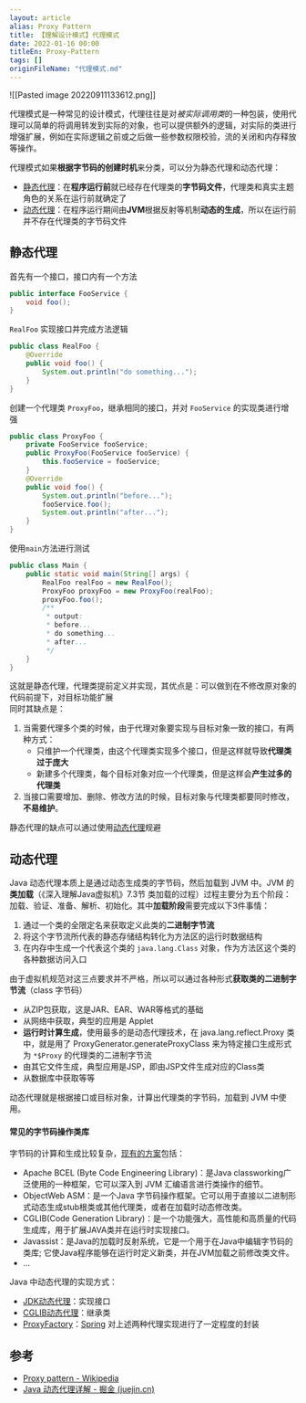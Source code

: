 ```yaml
---
layout: article  
alias: Proxy Pattern
title: 【理解设计模式】代理模式
date: 2022-01-16 00:00
titleEn: Proxy-Pattern
tags: []
originFileName: "代理模式.md"
---
```

![[Pasted image 20220911133612.png]]

代理模式是一种常见的设计模式，代理往往是对*被实际调用类*的一种包装，使用代理可以简单的将调用转发到实际的对象，也可以提供额外的逻辑，对实际的类进行增强扩展，例如在实际逻辑之前或之后做一些参数权限校验，流的关闭和内存释放等操作。

代理模式如果**根据字节码的创建时机**来分类，可以分为静态代理和动态代理：
- [静态代理](#静态代理)：在**程序运行前**就已经存在代理类的**字节码文件**，代理类和真实主题角色的关系在运行前就确定了
- [动态代理](#动态代理)：在程序运行期间由**JVM**根据反射等机制**动态的生成**，所以在运行前并不存在代理类的字节码文件

## 静态代理
首先有一个接口，接口内有一个方法
```java
public interface FooService { 
    void foo();
}
```
`RealFoo` 实现接口并完成方法逻辑
```java
public class RealFoo {
    @Override
    public void foo() {
        System.out.println("do something...");
    }
}
```
创建一个代理类 `ProxyFoo`，继承相同的接口，并对 `FooService` 的实现类进行增强
```java
public class ProxyFoo {
    private FooService fooService;
    public ProxyFoo(FooService fooService) {
        this.fooService = fooService;
    }
    @Override
    public void foo() {
        System.out.println("before...");
        fooService.foo();
        System.out.println("after...");
    }
}
```
使用`main`方法进行测试

```java
public class Main {
    public static void main(String[] args) {
        RealFoo realFoo = new RealFoo();
        ProxyFoo proxyFoo = new ProxyFoo(realFoo);
        proxyFoo.foo();
        /**
         * output:
         * before...
         * do something...
         * after...
         */
    }
}
```
这就是静态代理，代理类提前定义并实现，其优点是：可以做到在不修改原对象的代码前提下，对目标功能扩展  
同时其缺点是：
1. 当需要代理多个类的时候，由于代理对象要实现与目标对象一致的接口，有两种方式：
   -  只维护一个代理类，由这个代理类实现多个接口，但是这样就导致**代理类过于庞大**
   -  新建多个代理类，每个目标对象对应一个代理类，但是这样会**产生过多的代理类**
2. 当接口需要增加、删除、修改方法的时候，目标对象与代理类都要同时修改，**不易维护**。

静态代理的缺点可以通过使用[动态代理](#动态代理)规避

## 动态代理

Java 动态代理本质上是通过动态生成类的字节码，然后加载到 JVM 中。JVM 的**类加载**（《深入理解Java虚拟机》7.3节 类加载的过程）过程主要分为五个阶段：加载、验证、准备、解析、初始化。其中**加载阶段**需要完成以下3件事情：
1.  通过一个类的全限定名来获取定义此类的**二进制字节流**
2.  将这个字节流所代表的静态存储结构转化为方法区的运行时数据结构
3.  在内存中生成一个代表这个类的 `java.lang.Class` 对象，作为方法区这个类的各种数据访问入口

由于虚拟机规范对这三点要求并不严格，所以可以通过各种形式**获取类的二进制字节流**（class 字节码）
-   从ZIP包获取，这是JAR、EAR、WAR等格式的基础
-   从网络中获取，典型的应用是 Applet
-   **运行时计算生成**，使用最多的是动态代理技术，在 java.lang.reflect.Proxy 类中，就是用了 ProxyGenerator.generateProxyClass 来为特定接口生成形式为 `*$Proxy` 的代理类的二进制字节流
-   由其它文件生成，典型应用是JSP，即由JSP文件生成对应的Class类
-   从数据库中获取等等

动态代理就是根据接口或目标对象，计算出代理类的字节码，加载到 JVM 中使用。

#### 常见的字节码操作类库

字节码的计算和生成比较复杂，[现有的方案](https://java-source.net/open-source/bytecode-libraries)包括：
- Apache BCEL (Byte Code Engineering Library)：是Java classworking广泛使用的一种框架，它可以深入到 JVM 汇编语言进行类操作的细节。
- ObjectWeb ASM：是一个Java 字节码操作框架。它可以用于直接以二进制形式动态生成stub根类或其他代理类，或者在加载时动态修改类。
- CGLIB(Code Generation Library)：是一个功能强大，高性能和高质量的代码生成库，用于扩展JAVA类并在运行时实现接口。
- Javassist：是Java的加载时反射系统，它是一个用于在Java中编辑字节码的类库; 它使Java程序能够在运行时定义新类，并在JVM加载之前修改类文件。
- ...

Java 中动态代理的实现方式：
- [JDK动态代理](/2022/01/16/JDK-Proxy.html)：实现接口
- [CGLIB动态代理](/2022/01/16/CGLIB-Proxy.html)：继承类
- [ProxyFactory](/2022/01/16/ProxyFactory.html)：[Spring](/2099/01/01/Spring-introduction.html) 对上述两种代理实现进行了一定程度的封装


## 参考
- [Proxy pattern - Wikipedia](https://en.wikipedia.org/wiki/Proxy_pattern)
- [Java 动态代理详解 - 掘金 (juejin.cn)](https://juejin.cn/post/6844903744954433544)

